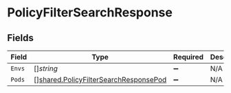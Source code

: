 # PolicyFilterSearchResponse


## Fields

| Field                                                                                          | Type                                                                                           | Required                                                                                       | Description                                                                                    |
| ---------------------------------------------------------------------------------------------- | ---------------------------------------------------------------------------------------------- | ---------------------------------------------------------------------------------------------- | ---------------------------------------------------------------------------------------------- |
| `Envs`                                                                                         | []*string*                                                                                     | :heavy_minus_sign:                                                                             | N/A                                                                                            |
| `Pods`                                                                                         | [][shared.PolicyFilterSearchResponsePod](../../models/shared/policyfiltersearchresponsepod.md) | :heavy_minus_sign:                                                                             | N/A                                                                                            |